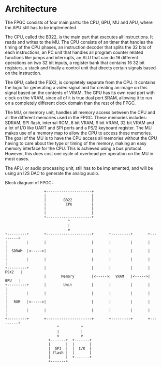 # Architecture
The FPGC consists of four main parts: the CPU, GPU, MU and APU, where the APU still has to be implemented

The CPU, called the B322, is the main part that executes all instructions. It reads and writes to the MU. The CPU consists of an timer that handles the timing of the CPU phases, an instruction decoder that splits the 32 bits of each instructions, an PC unit that handles all program counter related functions like jumps and interrupts, an ALU that can do 16 different operations on two 32 bit inputs, a register bank that contains 16 32 bit registers, a stack and finally a control unit that directs certain signals based on the instruction.
 
The GPU, called the FSX2, is completely separate from the CPU. It contains the logic for generating a video signal and for creating an image on this signal based on the contents of VRAM. The GPU has its own read port with clock on the VRAM, since all of it is true dual port SRAM, allowing it to run on a completely different clock domain than the rest of the FPGC.

The MU, or memory unit, handles all memory access between the CPU and all the different memories used in the FPGC. These memories includes: SDRAM, SPI flash, internal ROM, 8 bit VRAM, 9 bit VRAM, 32 bit VRAM and a lot of I/O like UART and SPI ports and a PS/2 keyboard register. The MU makes use of a memory map to allow the CPU to access these memories. The goal of the MU is to have the CPU access all memories without the CPU having to care about the type or timing of the memory, making an easy memory interface for the CPU. This is achieved using a bus protocol. However, this does cost one cycle of overhead per operation on the MU in most cases.

The APU, or audio processing unit, still has to be implemented, and will be using an I2S DAC to generate the analog audio.

Block diagram of FPGC:

``` text
                  +---------------------+
                  |                     |
                  |        B322         |
                  |         CPU         |
                  |                     |
                  |                     |
                  +---------------------+
                             ^
                             |
                             v
+---------+       +---------------------+       +---------+       +---------+
|         |       |                     |       |         |       |         |
|  SDRAM  |<----->|                     |       |         |       |         |
|         |       |                     |       |         |       |         |
+---------+       |                     |       |         |       |  FSX2   |
                  |       Memory        |<----->|  VRAM   |<----->|   GPU   |
+---------+       |        Unit         |       |         |       |         |
|         |       |                     |       |         |       |         |
|   ROM   |<----->|                     |       |         |       |         |
|         |       |                     |       |         |       |         |
+---------+       +---------------------+       +---------+       +---------+
                        ^          ^
                        |          |
                        v          v
                    +-------+  +-------+
                    |       |  |       |
                    |  SPI  |  |  I/O  |
                    | flash |  |       |
                    |       |  +-------+
                    +-------+ 
```